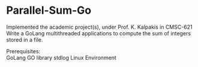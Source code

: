 # Parallel-Sum-Go
Implemented the academic project(s), under Prof. K. Kalpakis in CMSC-621
Write a GoLang multithreaded applications to compute the sum of integers stored in a file. 

Prerequisites:  
GoLang 
GO library 
stdlog
Linux Environment
